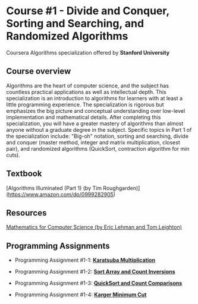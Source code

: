 # Course #1 - Divide and Conquer, Sorting and Searching, and Randomized Algorithms
Coursera Algorithms specialization offered by **Stanford University**

## Course overview
Algorithms are the heart of computer science, and the subject has countless practical applications as well as intellectual depth. This specialization is an introduction to algorithms for learners with at least a little programming experience. The specialization is rigorous but emphasizes the big picture and conceptual understanding over low-level implementation and mathematical details. After completing this specialization, you will have a greater mastery of algorithms than almost anyone without a graduate degree in the subject. Specific topics in Part 1 of the specialization include: "Big-oh" notation, sorting and searching, divide and conquer (master method, integer and matrix multiplication, closest pair), and randomized algorithms (QuickSort, contraction algorithm for min cuts).

## Textbook
[Algorithms Illuminated (Part 1) (by Tim Roughgarden)] (https://www.amazon.com/dp/0999282905)

## Resources
[Mathematics for Computer Science (by Eric Lehman and Tom Leighton)](https://www.cs.princeton.edu/courses/archive/fall06/cos341/handouts/mathcs.pdf)

## Programming Assignments

* Programming Assignment #1-1: [**Karatsuba Multiplication**](https://github.com/zhukaijun0629/Coursera_Algorithms/tree/main/Course%20%231/PA%20%231-1)

* Programming Assignment #1-2: [**Sort Array and Count Inversions**](https://github.com/zhukaijun0629/Coursera_Algorithms/tree/main/Course%20%231/PA%20%231-2)

* Programming Assignment #1-3: [**QuickSort and Count Comparisons**](https://github.com/zhukaijun0629/Coursera_Algorithms/tree/main/Course%20%231/PA%20%231-3)

* Programming Assignment #1-4: [**Karger Minimum Cut**](https://github.com/zhukaijun0629/Coursera_Algorithms/tree/main/Course%20%231/PA%20%231-4)
